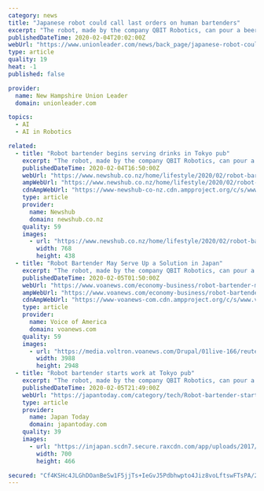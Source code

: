 ```yaml
---
category: news
title: "Japanese robot could call last orders on human bartenders"
excerpt: "The robot, made by the company QBIT Robotics, can pour a beer in 40 seconds and mix a cocktail in a minute. It uses four cameras to monitors customers to analyze their expressions with artificial intelligence (AI) software. \"I like it because dealing with people can be a hassle. With this you can just come and get drunk,\" Satoshi Harada ..."
publishedDateTime: 2020-02-04T20:02:00Z
webUrl: "https://www.unionleader.com/news/back_page/japanese-robot-could-call-last-orders-on-human-bartenders/article_80d9ac59-fe9a-5875-8512-9324a06e0222.html"
type: article
quality: 19
heat: -1
published: false

provider:
  name: New Hampshire Union Leader
  domain: unionleader.com

topics:
  - AI
  - AI in Robotics

related:
  - title: "Robot bartender begins serving drinks in Tokyo pub"
    excerpt: "The robot, made by the company QBIT Robotics, can pour a beer in 40 seconds and mix a cocktail in a minute. It uses four cameras to monitor customers to analyse their expressions with artificial intelligence software. \"I like it because dealing with people can be a hassle. With this you can just come and get drunk,\" Satoshi Harada, a restaurant ..."
    publishedDateTime: 2020-02-04T16:50:00Z
    webUrl: "https://www.newshub.co.nz/home/lifestyle/2020/02/robot-bartender-begins-serving-drinks-in-tokyo-pub.html"
    ampWebUrl: "https://www.newshub.co.nz/home/lifestyle/2020/02/robot-bartender-begins-serving-drinks-in-tokyo-pub.amp.html"
    cdnAmpWebUrl: "https://www-newshub-co-nz.cdn.ampproject.org/c/s/www.newshub.co.nz/home/lifestyle/2020/02/robot-bartender-begins-serving-drinks-in-tokyo-pub.amp.html"
    type: article
    provider:
      name: Newshub
      domain: newshub.co.nz
    quality: 59
    images:
      - url: "https://www.newshub.co.nz/home/lifestyle/2020/02/robot-bartender-begins-serving-drinks-in-tokyo-pub/_jcr_content/par/image.dynimg.768.q75.jpg/v1580834704692/reuters-PUB-ROBOT-1120.jpg"
        width: 768
        height: 438
  - title: "Robot Bartender May Serve Up a Solution in Japan"
    excerpt: "The robot, made by the company QBIT Robotics, can pour a beer in 40 seconds and mix a cocktail in a minute. It uses four cameras to monitor customers to analyze their expressions with artificial intelligence (AI) software. \"I like it because dealing with people can be a hassle. With this you can just come and get drunk,\" Satoshi Harada ..."
    publishedDateTime: 2020-02-05T01:50:00Z
    webUrl: "https://www.voanews.com/economy-business/robot-bartender-may-serve-solution-japan"
    ampWebUrl: "https://www.voanews.com/economy-business/robot-bartender-may-serve-solution-japan?amp"
    cdnAmpWebUrl: "https://www-voanews-com.cdn.ampproject.org/c/s/www.voanews.com/economy-business/robot-bartender-may-serve-solution-japan?amp"
    type: article
    provider:
      name: Voice of America
      domain: voanews.com
    quality: 59
    images:
      - url: "https://media.voltron.voanews.com/Drupal/01live-166/reuters-pictures/2020/02/RTS30RFB.jpg"
        width: 3988
        height: 2948
  - title: "Robot bartender starts work at Tokyo pub"
    excerpt: "The robot, made by the company QBIT Robotics, can pour a beer in 40 seconds and mix a cocktail in a minute. It uses four cameras to monitors customers to analyse their expressions with artificial intelligence (AI) software. \"I like it because dealing with ..."
    publishedDateTime: 2020-02-05T21:49:00Z
    webUrl: "https://japantoday.com/category/tech/Robot-bartender-starts-work-at-Tokyo-pub"
    type: article
    provider:
      name: Japan Today
      domain: japantoday.com
    quality: 39
    images:
      - url: "https://injapan.scdn7.secure.raxcdn.com/app/uploads/2017/09/20728766_1544633632269161_1607214437966247907_o-700x466.jpg"
        width: 700
        height: 466

secured: "Cf4KSHc4JLGhDOanBeSw1F5jjTs+IeGvJ5Pdbhwpto4Jiz8voLftswFTsPA/2FqHVDMd+CQqCPhIDOBQxzuIlQtlq3V500svRTSVnofFj2KUwepKY/gbWQphdSjrKUxM+zCQZ2qWNypzxsySTveenABhhtZa3AQEnjxcVJVa5YfPmJjmV9zdTelrkd6LgogeU7smTsJCFGs0h4qSXQYKep2CUT6wHXIQanR+ipaozUyOY+6PpErOVvGrLrsihbEhRcUlLCWFHqH3LrfsQkuWoxk/Il2FMGb8g/mdAOOiN49zboUpaDyvkE/upJcHo84e;MchNw6enF9c+6XK2upSYIQ=="
---
```


